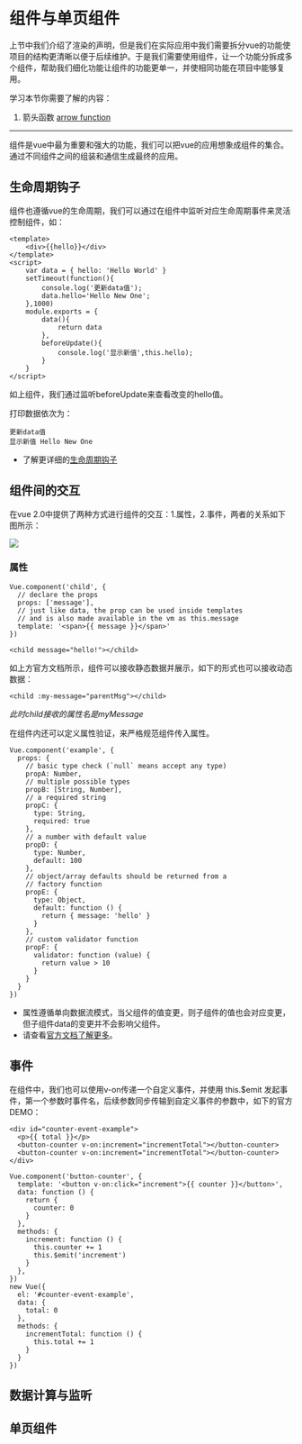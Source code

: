 # 组件与单页组件

上节中我们介绍了渲染的声明，但是我们在实际应用中我们需要拆分vue的功能使项目的结构更清晰以便于后续维护。于是我们需要使用组件，让一个功能分拆成多个组件，帮助我们细化功能让组件的功能更单一，并使相同功能在项目中能够复用。

学习本节你需要了解的内容：

1. 箭头函数 [arrow function](https://developer.mozilla.org/en-US/docs/Web/JavaScript/Reference/Functions/Arrow_functions)

---

组件是vue中最为重要和强大的功能，我们可以把vue的应用想象成组件的集合。通过不同组件之间的组装和通信生成最终的应用。

## 生命周期钩子

组件也遵循vue的生命周期，我们可以通过在组件中监听对应生命周期事件来灵活控制组件，如：

```
<template>
    <div>{{hello}}</div>
</template>
<script>
    var data = { hello: 'Hello World' }
    setTimeout(function(){
        console.log('更新data值');
        data.hello='Hello New One';
    },1000)
    module.exports = {
        data(){
            return data
        },
        beforeUpdate(){
            console.log('显示新值',this.hello);
        }
    }
</script>
```

如上组件，我们通过监听beforeUpdate来查看改变的hello值。

打印数据依次为：

```
更新data值
显示新值 Hello New One
```

* 了解更详细的[生命周期钩子](http://vuejs.org/api/#Options-Lifecycle-Hooks)

## 组件间的交互

在vue 2.0中提供了两种方式进行组件的交互：1.属性，2.事件，两者的关系如下图所示：

![](http://vuejs.org/images/props-events.png)

### 属性

```
Vue.component('child', {
  // declare the props
  props: ['message'],
  // just like data, the prop can be used inside templates
  // and is also made available in the vm as this.message
  template: '<span>{{ message }}</span>'
})
```

```
<child message="hello!"></child>
```

如上方官方文档所示，组件可以接收静态数据并展示，如下的形式也可以接收动态数据：

```
<child :my-message="parentMsg"></child>
```

_此时child接收的属性名是myMessage_

在组件内还可以定义属性验证，来严格规范组件传入属性。

    Vue.component('example', {
      props: {
        // basic type check (`null` means accept any type)
        propA: Number,
        // multiple possible types
        propB: [String, Number],
        // a required string
        propC: {
          type: String,
          required: true
        },
        // a number with default value
        propD: {
          type: Number,
          default: 100
        },
        // object/array defaults should be returned from a
        // factory function
        propE: {
          type: Object,
          default: function () {
            return { message: 'hello' }
          }
        },
        // custom validator function
        propF: {
          validator: function (value) {
            return value > 10
          }
        }
      }
    })

* 属性遵循单向数据流模式，当父组件的值变更，则子组件的值也会对应变更，但子组件data的变更并不会影响父组件。
* 请查看[官方文档了解更多](http://vuejs.org/guide/components.html#Props)。

## 事件

在组件中，我们也可以使用v-on传递一个自定义事件，并使用 this.$emit 发起事件，第一个参数时事件名，后续参数同步传输到自定义事件的参数中，如下的官方DEMO：

```
<div id="counter-event-example">
  <p>{{ total }}</p>
  <button-counter v-on:increment="incrementTotal"></button-counter>
  <button-counter v-on:increment="incrementTotal"></button-counter>
</div>
```

```
Vue.component('button-counter', {
  template: '<button v-on:click="increment">{{ counter }}</button>',
  data: function () {
    return {
      counter: 0
    }
  },
  methods: {
    increment: function () {
      this.counter += 1
      this.$emit('increment')
    }
  },
})
new Vue({
  el: '#counter-event-example',
  data: {
    total: 0
  },
  methods: {
    incrementTotal: function () {
      this.total += 1
    }
  }
})
```



## 数据计算与监听

## 单页组件

